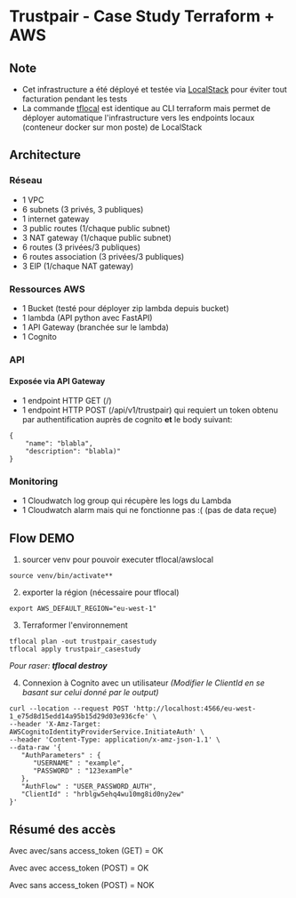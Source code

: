 # Trustpair - Case Study Terraform + AWS

## Note

- Cet infrastructure a été déployé et testée via [LocalStack](https://localstack.cloud/) pour éviter tout facturation pendant les tests
- La commande [tflocal](https://docs.localstack.cloud/user-guide/integrations/terraform/#using-the-tflocal-script) est identique au CLI terraform mais permet de déployer automatique l'infrastructure vers les endpoints locaux (conteneur docker sur mon poste) de LocalStack

## Architecture

### Réseau
- 1 VPC
- 6 subnets (3 privés, 3 publiques)
- 1 internet gateway
- 3 public routes (1/chaque public subnet)
- 3 NAT gateway (1/chaque public subnet)
- 6 routes (3 privées/3 publiques)
- 6 routes association (3 privées/3 publiques)
- 3 EIP (1/chaque NAT gateway)

### Ressources AWS
- 1 Bucket (testé pour déployer zip lambda depuis bucket)
- 1 lambda (API python avec FastAPI)
- 1 API Gateway (branchée sur le lambda)
- 1 Cognito

### API
#### Exposée via API Gateway

- 1 endpoint HTTP GET (/)
- 1 endpoint HTTP POST (/api/v1/trustpair) qui requiert un token obtenu par authentification auprès de cognito **et** le body suivant:
```
{
    "name": "blabla",
    "description": "blabla)"
}
```
### Monitoring

- 1 Cloudwatch log group qui récupère les logs du Lambda
- 1 Cloudwatch alarm mais qui ne fonctionne pas :( (pas de data reçue)

## Flow DEMO

1. sourcer venv pour pouvoir executer tflocal/awslocal

```source venv/bin/activate**```

2. exporter la région (nécessaire pour tflocal)

```export AWS_DEFAULT_REGION="eu-west-1"```

3. Terraformer l'environnement

```
tflocal plan -out trustpair_casestudy
tflocal apply trustpair_casestudy
```

*Pour raser: **tflocal destroy***



4. Connexion à Cognito avec un utilisateur *(Modifier le ClientId en se basant sur celui donné par le output)*

```
curl --location --request POST 'http://localhost:4566/eu-west-1_e75d8d15edd14a95b15d29d03e936cfe' \
--header 'X-Amz-Target: AWSCognitoIdentityProviderService.InitiateAuth' \
--header 'Content-Type: application/x-amz-json-1.1' \
--data-raw '{
   "AuthParameters" : {
      "USERNAME" : "example",
      "PASSWORD" : "123examPle"
   },
   "AuthFlow" : "USER_PASSWORD_AUTH",
   "ClientId" : "hrblgw5ehq4wu10mg8id0ny2ew"
}'
```

## Résumé des accès

Avec avec/sans access_token (GET) = OK

Avec avec access_token (POST) = OK

Avec sans access_token (POST) = NOK
